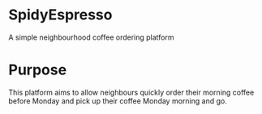 # SpidyEspresso
A simple neighbourhood coffee ordering platform
# Purpose
This platform aims to allow neighbours quickly order their morning coffee before Monday and pick up their coffee Monday morning and go.

